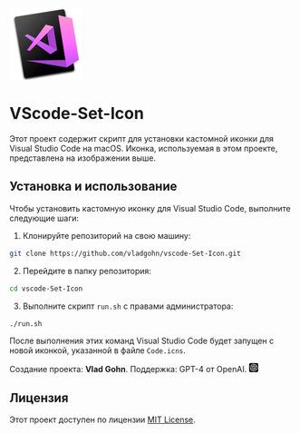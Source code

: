 <p align="left">
  <img src="./resouces/Code.png" width="128" alt="Иконка Visual Studio Code">
</p>

# VScode-Set-Icon

Этот проект содержит скрипт для установки кастомной иконки для Visual Studio Code на macOS. Иконка, используемая в этом проекте, представлена на изображении выше.

## Установка и использование

Чтобы установить кастомную иконку для Visual Studio Code, выполните следующие шаги:

1. Клонируйте репозиторий на свою машину:
```bash
git clone https://github.com/vladgohn/vscode-Set-Icon.git
```

2. Перейдите в папку репозитория:
```bash
cd vscode-Set-Icon
```

3. Выполните скрипт `run.sh` с правами администратора:
```bash
./run.sh
```
После выполнения этих команд Visual Studio Code будет запущен с новой иконкой, указанной в файле `Code.icns`.

Создание проекта: **Vlad Gohn**. Поддержка: GPT-4 от OpenAI. <img width="16" height="16" src="./resouces/GPT4.svg">

## Лицензия
Этот проект доступен по лицензии [MIT License](./LICENSE).
